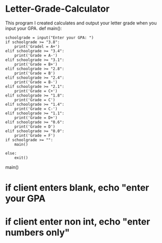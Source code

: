 # Letter-Grade-Calculator
This program I created calculates and output your letter grade when you input your GPA.
def main():

    schoolgrade = input("Enter your GPA: ")
    if schoolgrade >= "3.8":
        print('Gradel = A+')
    elif schoolgrade >= "3.4":
        print('Grade = A-')
    elif schoolgrade >= "3.1":
        print('Grade = B+')
    elif schoolgrade >= "2.8":
        print('Grade = B')
    elif schoolgrade >= "2.4":
        print('Grade = B-')
    elif schoolgrade >= "2.1":
        print('Grade = C+')
    elif schoolgrade >= "1.8":
        print('Grade = C')
    elif schoolgrade >= "1.4":
        print('Grade = C-')
    elif schoolgrade >= "1.1":
        print('Grade = D+')
    elif schoolgrade >= "0.6":
        print('Grade = D')
    elif schoolgrade >= "0.0":
        print('Grade = F')
    if schoolgrade >= "":
        main()

    else:
        exit()

main()



# if client enters blank, echo "enter your GPA
# if client enter non int, echo "enter numbers only"
